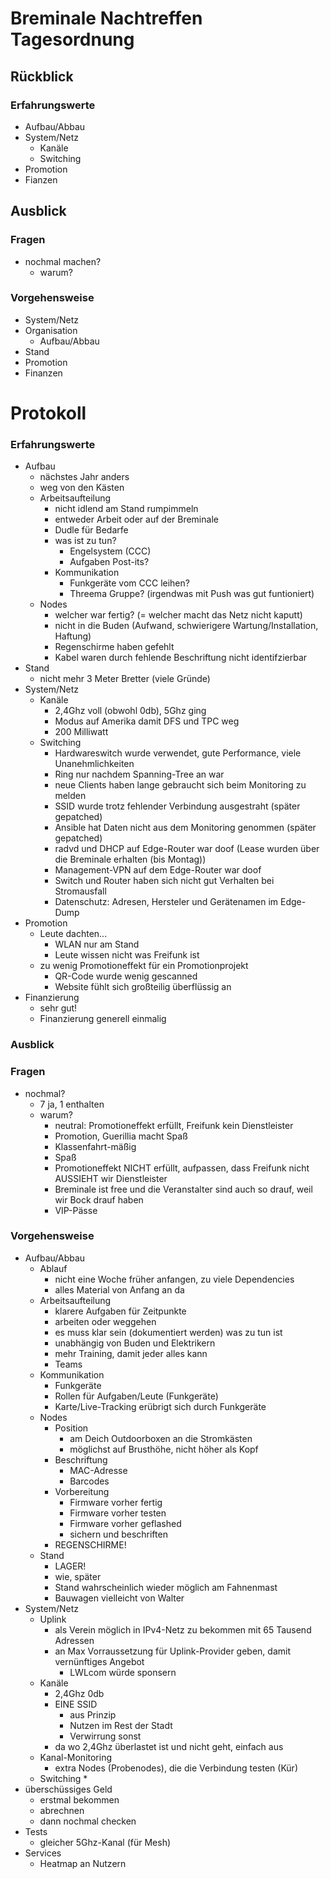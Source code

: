 # Breminale Nachtreffen Tagesordnung

## Rückblick
### Erfahrungswerte
* Aufbau/Abbau
* System/Netz
  * Kanäle
  * Switching
* Promotion
* Fianzen

## Ausblick
### Fragen
* nochmal machen?
  * warum?

### Vorgehensweise
* System/Netz
* Organisation
  * Aufbau/Abbau
* Stand
* Promotion
* Finanzen

# Protokoll
### Erfahrungswerte
* Aufbau
  * nächstes Jahr anders
  * weg von den Kästen
  * Arbeitsaufteilung
      * nicht idlend am Stand rumpimmeln
      * entweder Arbeit oder auf der Breminale
      * Dudle für Bedarfe
      * was ist zu tun?
          * Engelsystem (CCC)
          * Aufgaben Post-its?
      * Kommunikation
          * Funkgeräte vom CCC leihen?
          * Threema Gruppe? (irgendwas mit Push was gut funtioniert)
  * Nodes
      * welcher war fertig? (= welcher macht das Netz nicht kaputt)
      * nicht in die Buden (Aufwand, schwierigere Wartung/Installation, Haftung)
      * Regenschirme haben gefehlt
      * Kabel waren durch fehlende Beschriftung nicht identifzierbar
* Stand
  * nicht mehr 3 Meter Bretter (viele Gründe)
* System/Netz
  * Kanäle
      * 2,4Ghz voll (obwohl 0db), 5Ghz ging
      * Modus auf Amerika damit DFS und TPC weg
      * 200 Milliwatt
  * Switching
      * Hardwareswitch wurde verwendet, gute Performance, viele Unanehmlichkeiten
      * Ring nur nachdem Spanning-Tree an war
      * neue Clients haben lange gebraucht sich beim Monitoring zu melden
      * SSID wurde trotz fehlender Verbindung ausgestraht (später gepatched)
      * Ansible hat Daten nicht aus dem Monitoring genommen (später gepatched)
      * radvd und DHCP auf Edge-Router war doof (Lease wurden über die Breminale erhalten (bis Montag))
      * Management-VPN auf dem Edge-Router war doof
      * Switch und Router haben sich nicht gut Verhalten bei Stromausfall
      * Datenschutz: Adresen, Hersteler und Gerätenamen im Edge-Dump
* Promotion
  * Leute dachten...
      * WLAN nur am Stand
      * Leute wissen nicht was Freifunk ist
  * zu wenig Promotioneffekt für ein Promotionprojekt
      * QR-Code wurde wenig gescanned
      * Website fühlt sich großteilig überflüssig an
* Finanzierung
  * sehr gut!
  * Finanzierung generell einmalig

### Ausblick
### Fragen
* nochmal?
  * 7 ja, 1 enthalten
  * warum?
      * neutral: Promotioneffekt erfüllt, Freifunk kein Dienstleister
      * Promotion, Guerillia macht Spaß
      * Klassenfahrt-mäßig
      * Spaß
      * Promotioneffekt NICHT erfüllt, aufpassen, dass Freifunk nicht AUSSIEHT wir Dienstleister
      * Breminale ist free und die Veranstalter sind auch so drauf, weil wir Bock drauf haben
      * VIP-Pässe

### Vorgehensweise
* Aufbau/Abbau
  * Ablauf
      * nicht eine Woche früher anfangen, zu viele Dependencies
      * alles Material von Anfang an da
  * Arbeitsaufteilung
      * klarere Aufgaben für Zeitpunkte
      * arbeiten oder weggehen
      * es muss klar sein (dokumentiert werden) was zu tun ist
      * unabhängig von Buden und Elektrikern
      * mehr Training, damit jeder alles kann
      * Teams
  * Kommunikation
      * Funkgeräte
      * Rollen für Aufgaben/Leute (Funkgeräte)
      * Karte/Live-Tracking erübrigt sich durch Funkgeräte
  * Nodes
      * Position
          * am Deich Outdoorboxen an die Stromkästen
          * möglichst auf Brusthöhe, nicht höher als Kopf
      * Beschriftung
          * MAC-Adresse
          * Barcodes
      * Vorbereitung
          * Firmware vorher fertig
          * Firmware vorher testen
          * Firmware vorher geflashed
          * sichern und beschriften
      * REGENSCHIRME!
  * Stand
      * LAGER!
      * wie, später
      * Stand wahrscheinlich wieder möglich am Fahnenmast
      * Bauwagen vielleicht von Walter
* System/Netz
  * Uplink
      * als Verein möglich in IPv4-Netz zu bekommen mit 65 Tausend Adressen
      * an Max Vorraussetzung für Uplink-Provider geben, damit vernünftiges Angebot
          * LWLcom würde sponsern
  * Kanäle
      * 2,4Ghz 0db
      * EINE SSID
          * aus Prinzip
          * Nutzen im Rest der Stadt
          * Verwirrung sonst
      * da wo 2,4Ghz überlastet ist und nicht geht, einfach aus
  * Kanal-Monitoring
      * extra Nodes (Probenodes), die die Verbindung testen (Kür)
  * Switching
      * 
* überschüssiges Geld
  * erstmal bekommen
  * abrechnen
  * dann nochmal checken
* Tests
  * gleicher 5Ghz-Kanal (für Mesh)
* Services
  * Heatmap an Nutzern